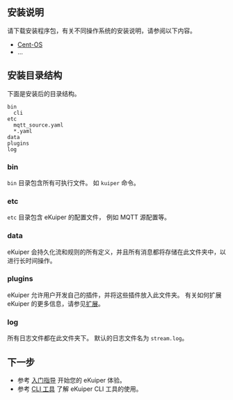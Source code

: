 ## 安装说明

请下载安装程序包，有关不同操作系统的安装说明，请参阅以下内容。

- [Cent-OS](cent-os.md)
- ...

## 安装目录结构 

下面是安装后的目录结构。

```shell
bin
  cli
etc
  mqtt_source.yaml
  *.yaml
data
plugins
log
```

### bin

`bin` 目录包含所有可执行文件。 如 `kuiper` 命令。

### etc

`etc` 目录包含 eKuiper 的配置文件， 例如 MQTT 源配置等。

### data

eKuiper 会持久化流和规则的所有定义，并且所有消息都将存储在此文件夹中，以进行长时间操作。

### plugins

eKuiper 允许用户开发自己的插件，并将这些插件放入此文件夹。 有关如何扩展 eKuiper 的更多信息，请参见[扩展](../../extension/overview.md)。

### log

所有日志文件都在此文件夹下。 默认的日志文件名为 `stream.log`。

## 下一步

- 参考 [入门指导](../../getting_started.md) 开始您的 eKuiper 体验。
- 参考 [CLI 工具](../../cli/overview.md) 了解 eKuiper CLI 工具的使用。


